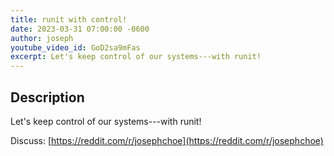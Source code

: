 ```yaml
---
title: runit with control!
date: 2023-03-31 07:00:00 -0600
author: joseph
youtube_video_id: GoD2sa9mFas
excerpt: Let's keep control of our systems---with runit!
---
```


## Description

Let's keep control of our systems---with runit!

Discuss: [https://reddit.com/r/josephchoe](https://reddit.com/r/josephchoe)
